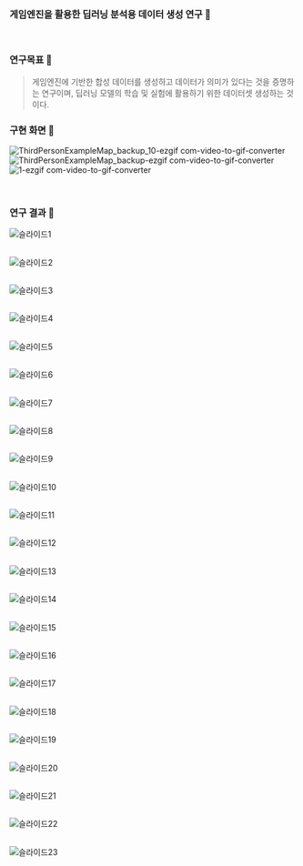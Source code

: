### 게임엔진을 활용한 딥러닝 분석용 데이터 생성 연구 🤖

<br>

### 연구목표 🤖
>
> 게임엔진에 기반한 합성 데이터를 생성하고 데이터가 의미가 있다는 것을 증명하는 연구이며,  딥러닝 모델의 학습 및 실험에 활용하기 위한 데이터셋 생성하는 것이다.
> 

### 구현 화면 🤖

![ThirdPersonExampleMap_backup_10-ezgif com-video-to-gif-converter](https://github.com/khwoowoo/GenerationOfDeepLearningData/assets/23547185/39158998-e90c-4d89-9446-2e2dd7336044)
![ThirdPersonExampleMap_backup-ezgif com-video-to-gif-converter](https://github.com/khwoowoo/GenerationOfDeepLearningData/assets/23547185/8621380b-b547-4c58-9151-f0cadfacda1c)
![1-ezgif com-video-to-gif-converter](https://github.com/khwoowoo/GenerationOfDeepLearningData/assets/23547185/6fbf06b0-4c2a-405d-b70d-77504057d0b3)

<br>

### 연구 결과 🤖
![슬라이드1](https://github.com/khwoowoo/GenerationOfDeepLearningData/assets/23547185/842b543a-89ee-4d4a-b068-5a01aa92d935)
##
![슬라이드2](https://github.com/khwoowoo/GenerationOfDeepLearningData/assets/23547185/3fa03df4-d7a2-41f9-b8a1-ada06f3d1542)
##
![슬라이드3](https://github.com/khwoowoo/GenerationOfDeepLearningData/assets/23547185/97ff86ad-a1e2-471f-a90e-13e5d35737f6)
##
![슬라이드4](https://github.com/khwoowoo/GenerationOfDeepLearningData/assets/23547185/4667f86a-24d1-4926-bdcd-5db7ab572883)
##
![슬라이드5](https://github.com/khwoowoo/GenerationOfDeepLearningData/assets/23547185/b905998f-8d5a-4e03-bccb-3b95789feeb7)
##
![슬라이드6](https://github.com/khwoowoo/GenerationOfDeepLearningData/assets/23547185/3fae29c4-b3d0-40a5-8325-b030336d8cf3)
##
![슬라이드7](https://github.com/khwoowoo/GenerationOfDeepLearningData/assets/23547185/d0d7a879-b224-475a-ab9a-25b505cd1d4c)
##
![슬라이드8](https://github.com/khwoowoo/GenerationOfDeepLearningData/assets/23547185/6e35fbb5-bebd-4563-ac4b-a5142ad28bac)
##
![슬라이드9](https://github.com/khwoowoo/GenerationOfDeepLearningData/assets/23547185/944ddfb5-f2ac-48e0-b521-b628325db77c)
##
![슬라이드10](https://github.com/khwoowoo/GenerationOfDeepLearningData/assets/23547185/67635b6c-3cc1-4c54-94f3-94d4b93e4e0f)
##
![슬라이드11](https://github.com/khwoowoo/GenerationOfDeepLearningData/assets/23547185/8a646371-facd-4b82-a370-feb901c51170)
##
![슬라이드12](https://github.com/khwoowoo/GenerationOfDeepLearningData/assets/23547185/cf68a762-a440-4298-b1cb-98fc55577bbf)
##
![슬라이드13](https://github.com/khwoowoo/GenerationOfDeepLearningData/assets/23547185/5893269e-f75f-46ff-bfc0-b2a99a8591d8)
##
![슬라이드14](https://github.com/khwoowoo/GenerationOfDeepLearningData/assets/23547185/869e4d3d-c290-4574-9e86-91b9f5000593)
##
![슬라이드15](https://github.com/khwoowoo/GenerationOfDeepLearningData/assets/23547185/14d76d0e-f91c-41b8-93e4-8e349eacd220)
##
![슬라이드16](https://github.com/khwoowoo/GenerationOfDeepLearningData/assets/23547185/84922eb9-7fb8-46a7-ad65-391a7d25b68c)
##
![슬라이드17](https://github.com/khwoowoo/GenerationOfDeepLearningData/assets/23547185/a014e2c0-bc9a-4ee3-871e-cad499de13c5)
##
![슬라이드18](https://github.com/khwoowoo/GenerationOfDeepLearningData/assets/23547185/058f9ef9-cd8b-4019-88a0-1c5d5573dab3)
##
![슬라이드19](https://github.com/khwoowoo/GenerationOfDeepLearningData/assets/23547185/fde4623c-3e9b-448a-a42f-bef04a2019c8)
##
![슬라이드20](https://github.com/khwoowoo/GenerationOfDeepLearningData/assets/23547185/f5f15164-22a0-40ba-9995-a60347c3b550)
##
![슬라이드21](https://github.com/khwoowoo/GenerationOfDeepLearningData/assets/23547185/816aa922-06ea-4441-9ced-c0b0e1a7baf5)
##
![슬라이드22](https://github.com/khwoowoo/GenerationOfDeepLearningData/assets/23547185/87dafc74-c06a-40cd-9d43-c3e201f36137)
##
![슬라이드23](https://github.com/khwoowoo/GenerationOfDeepLearningData/assets/23547185/8ee80de9-afec-4065-8d3a-179249017355)

